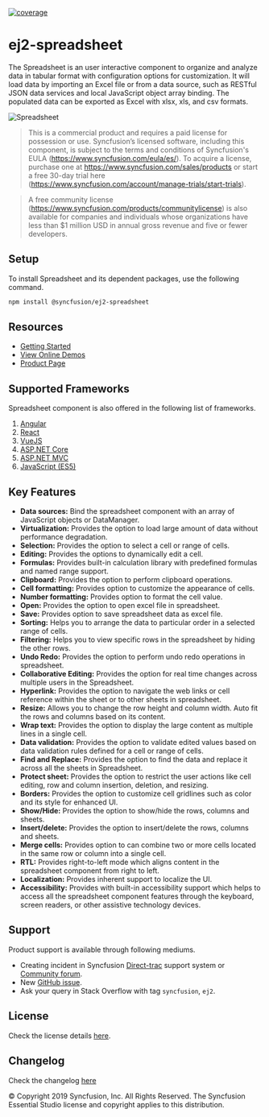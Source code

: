 [![coverage](http://ej2.syncfusion.com/badges/ej2-spreadsheet/coverage.svg)](http://ej2.syncfusion.com/badges/ej2-spreadsheet)

# ej2-spreadsheet

The Spreadsheet is an user interactive component to organize and analyze data in tabular format with configuration options for customization. It will load data by importing an Excel file or from a data source, such as RESTful JSON data services and local JavaScript object array binding. The populated data can be exported as Excel with xlsx, xls, and csv formats.

![Spreadsheet](https://ej2.syncfusion.com/products/images/spreadsheet/readme.gif)  

> This is a commercial product and requires a paid license for possession or use. Syncfusion’s licensed software, including this component, is subject to the terms and conditions of Syncfusion's EULA (https://www.syncfusion.com/eula/es/). To acquire a license, purchase one at https://www.syncfusion.com/sales/products or start a free 30-day trial here (https://www.syncfusion.com/account/manage-trials/start-trials).

> A free community license (https://www.syncfusion.com/products/communitylicense) is also available for companies and individuals whose organizations have less than $1 million USD in annual gross revenue and five or fewer developers.

## Setup

To install Spreadsheet and its dependent packages, use the following command.

```sh
npm install @syncfusion/ej2-spreadsheet
```

## Resources

* [Getting Started](https://ej2.syncfusion.com/documentation/spreadsheet/getting-started.html?lang=typescript&utm_source=npm&utm_campaign=spreadsheet)
* [View Online Demos](https://ej2.syncfusion.com/demos/?utm_source=npm&utm_campaign=spreadsheet#/material/spreadsheet/default.html)
* [Product Page](https://www.syncfusion.com/javascript-ui-controls/js-spreadsheet)

## Supported Frameworks

Spreadsheet component is also offered in the following list of frameworks.

1. [Angular](https://github.com/syncfusion/ej2-angular-ui-components/tree/master/components/spreadsheet)
2. [React](https://github.com/syncfusion/ej2-react-ui-components/tree/master/components/spreadsheet)
3. [VueJS](https://github.com/syncfusion/ej2-vue-ui-components/tree/master/components/spreadsheet)
4. [ASP.NET Core](https://www.syncfusion.com/aspnet-core-ui-controls/spreadsheet)
5. [ASP.NET MVC](https://www.syncfusion.com/aspnet-mvc-ui-controls/spreadsheet)
6. [JavaScript (ES5)](https://www.syncfusion.com/javascript-ui-controls/js-spreadsheet)

## Key Features

- **Data sources:** Bind the spreadsheet component with an array of JavaScript objects or DataManager.
- **Virtualization:** Provides the option to load large amount of data without performance degradation.
- **Selection:** Provides the option to select a cell or range of cells.
- **Editing:** Provides the options to dynamically edit a cell.
- **Formulas:** Provides built-in calculation library with predefined formulas and named range support.
- **Clipboard:** Provides the option to perform clipboard operations.
- **Cell formatting:** Provides option to customize the appearance of cells.
- **Number formatting:** Provides option to format the cell value.
- **Open:** Provides the option to open excel file in spreadsheet.
- **Save:** Provides option to save spreadsheet data as excel file.
- **Sorting:** Helps you to arrange the data to particular order in a selected range of cells.
- **Filtering:** Helps you to view specific rows in the spreadsheet by hiding the other rows.
- **Undo Redo:** Provides the option to perform undo redo operations in spreadsheet.
- **Collaborative Editing:** Provides the option for real time changes across multiple users in the Spreadsheet.
- **Hyperlink:** Provides the option to navigate the web links or cell reference within the sheet or to other sheets in spreadsheet.
- **Resize:** Allows you to change the row height and column width. Auto fit the rows and columns based on its content.
- **Wrap text:** Provides the option to display the large content as multiple lines in a single cell.
- **Data validation:** Provides the option to validate edited values based on data validation rules defined for a cell or range of cells.
- **Find and Replace:** Provides the option to find the data and replace it across all the sheets in Spreadsheet.
- **Protect sheet:** Provides the option to restrict the user actions like cell editing, row and column insertion, deletion, and resizing.
- **Borders:** Provides the option to customize cell gridlines such as color and its style for enhanced UI.
- **Show/Hide:** Provides the option to show/hide the rows, columns and sheets.
- **Insert/delete:** Provides the option to insert/delete the rows, columns and sheets.
- **Merge cells:** Provides option to can combine two or more cells located in the same row or column into a single cell.
- **RTL:** Provides right-to-left mode which aligns content in the spreadsheet component from right to left.
- **Localization:** Provides inherent support to localize the UI.
- **Accessibility:** Provides with built-in accessibility support which helps to access all the spreadsheet component features through the keyboard, screen readers, or other assistive technology devices.

## Support

Product support is available through following mediums.

* Creating incident in Syncfusion [Direct-trac](https://www.syncfusion.com/support/directtrac/incidents?utm_source=npm&utm_campaign=spreadsheet) support system or [Community forum](https://www.syncfusion.com/forums/essential-js2?utm_source=npm&utm_campaign=spreadsheet).
* New [GitHub issue](https://github.com/syncfusion/ej2-javascript-ui-controls/issues/new).
* Ask your query in Stack Overflow with tag `syncfusion`, `ej2`.

## License

Check the license details [here](https://github.com/syncfusion/ej2-javascript-ui-controls/blob/master/license?utm_source=npm&utm_campaign=spreadsheet).

## Changelog

Check the changelog [here](https://github.com/syncfusion/ej2-javascript-ui-controls/blob/master/controls/spreadsheet/CHANGELOG.md?utm_source=npm&utm_campaign=spreadsheet)

&copy; Copyright 2019 Syncfusion, Inc. All Rights Reserved. The Syncfusion Essential Studio license and copyright applies to this distribution.